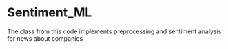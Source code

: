 # Sentiment_ML
The class from this code implements preprocessing and sentiment analysis for news about companies
